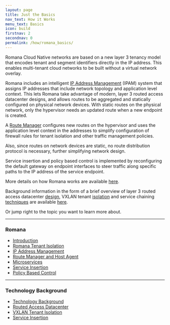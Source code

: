 ```yaml
---
layout: page
title: Just the Basics
nav_text: How it Works
menu_text: Basics
icon: build
firstnav: 2
secondnav: 0
permalink: /how/romana_basics/
---
```


Romana Cloud Native networks are based on a new layer 3 tenancy model that encodes tenant and segment identifiers directly in the IP address. This enables multi-tenant cloud networks to be built without a virtual network overlay.

Romana includes an intelligent [IP Address Management](/how/romana/#ip-address-management) (IPAM) system that assigns IP addresses that include network topology and application level context. This lets Romana take advantage of modern, layer 3 routed access datacenter designs, and allows routes to be aggregated and statically configured on physical network devices. With static routes on the physical network, only the hypervisor needs an updated route when a new endpoint is created. 

A [Route Manager](/how/romana/#host-agent-and-route-manager) 
configures new routes on the hypervisor and uses the application level context in the addresses to simplify configuration of firewall rules for tenant isolation and other traffic management policies. 

Also, since routes on network devices are static, no route distribution protocol is necessary, further simplifying network design.

Service insertion and policy based control is implemented by reconfiguring the default gateway on endpoint interfaces to steer traffic along specific paths to the IP address of the service endpoint.

More details on how Romana works are available [here](/how/romana/). 

Background information in the form of a brief overview of layer 3 routed access datacenter [design](/how/background/#routed-access-datacenter),  VXLAN tenant [isolation](/how/background/#vxlan-tenant-isolation) and service chaining [techniques](/how/background/#service-insertion) 
are available [here](/how/background/).

Or jump right to the topic you want to learn more about.

---

### Romana   

- [Introduction](/how/romana/#introduction)
- [Romana Tenant Isolation](/how/romana/#romana-tenant-isolation)
- [IP Address Management](/how/romana/#ip-address-management)
- [Route Manager and Host Agent](/how/romana/#route-manager-and-host-agent) 
- [Microservices](/how/romana/#microservices) 
- [Service Insertion](/how/romana/#service-insertion) 
- [Policy Based Control](/how/romana/#policy-based-control)  


---

### Technology Background 

- [Technology Background](/how/background/)
- [Routed Access Datacenter](/how/background/#routed-access-datacenter)
- [VXLAN Tenant Isolation](/how/background/#vxlan-tenant-isolation)
- [Service Insertion](/how/background/#service-insertion) 

